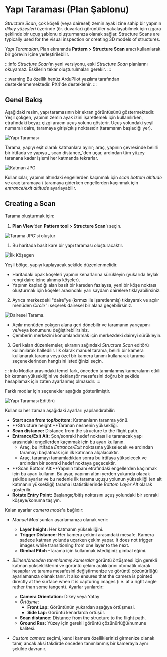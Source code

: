 # Yapı Taraması (Plan Şablonu)

_Structure Scan_, çok köşeli (veya dairesel) zemin ayak izine sahip bir yapının _dikey yüzeyleri_ üzerinde (ör. duvarlar) görüntüler yakalayabilmek için ızgara şeklinde bir uçuş şablonu oluşturmanıza olanak sağlar.
Structure Scans are typically used for the visual inspection or creating 3D models of structures.

_Yapı Taramaları_, Plan ekranında **Pattern > Structure Scan** aracı kullanılarak bir görevin içine yerleştirilebilir.

:::info
_Structure Scan_'ın yeni versiyonu, eski _Structure Scan_ planlarını okuyamaz. Eskilerin tekar oluşturulmaları gerekir.
:::

:::warning
Bu özellik henüz ArduPilot yazılımı tarafından desteklenmemektedir.
PX4'de desteklenir.
:::

## Genel Bakış

Aşağıdaki resim, yapı taramasının bir ekran görüntüsünü göstermektedir.
Yeşil çokgen, yapının zemin ayak izini işaretlemek için kullanılırken, etrafındaki beyaz çizgi aracın uçuş yolunu gösterir.
Uçuş yolundaki yeşil numaralı daire, taramaya giriş/çıkış noktasıdır (taramanın başladığı yer).

![Yapı Taraması](../../../assets/plan/structure_scan_v2/structure_scan.jpg)

Tarama, yapıyı eşit olarak katmanlara ayırır; araç, yapının çevresinde belirli bir irtifada ve yapıya _ scan distance_'den uçar, ardından tüm yüzey taranana kadar işlemi her katmanda tekrarlar.

![Katman JPG](../../../assets/plan/structure_scan_v2/layers.jpg)

Kullanıcılar, yapının altındaki engellerden kaçınmak için _scan bottom altitude_ ve araç taramaya / taramaya giderken engellerden kaçınmak için _entrance/exit altitude_ ayarlayabilir.

## Creating a Scan

Tarama oluşturmak için:

1. **Plan View**'den **Pattern tool > Structure Scan**'ı seçin.

![Tarama JPG'si oluştur](../../../assets/plan/structure_scan_v2/create_scan.jpg)

1. Bu haritada basit kare bir yapı taraması oluşturacaktır.

  ![İlk Köşegen](../../../assets/plan/structure_scan_v2/initial_polygon_scan.jpg)

  Yeşil bölge, yapıyı kaplayacak şekilde düzenlenmelidir.

  - Haritadaki opak köşeleri yapının kenarlarına sürükleyin (yukarıda leylak rengi daire içine alınmış köşeler).
  - Yapının kapladığı alan basit bir kareden fazlaysa, yeni bir köşe noktası oluşturmak için köşeler arasındaki yarı saydam dairelere tıklayabilirsiniz.

2. Ayrıca merkezdeki "daire"ye (kırmızı ile işaretlenmiş) tıklayarak ve açılır menüden _Circle_ 'ı seçerek dairesel bir alana geçebilirsiniz.

  ![Dairesel Tarama](../../../assets/plan/structure_scan_v2/circle_scan.jpg).

  - Açılır menüden çokgen alana geri dönebilir ve taramanın yarıçapını ve/veya konumunu değiştirebilirsiniz.
  - Çemberin merkezini konumlandırmak için merkezdeki daireyi sürükleyin.

3. Geri kalan düzenlemeler, ekranın sağındaki _Structure Scan_ editörü kullanılarak halledilir.
  İlk olarak manuel tarama, belirli bir kamera kullanarak tarama veya özel bir kamera tanımı kullanarak tarama seçeneklerinden hangisini istediğinizi seçin.

  ::: info
  Modlar arasındaki temel fark, önceden tanımlanmış kameraların etkili bir katman yüksekliğini ve deklanşör mesafesini doğru bir şekilde hesaplamak için zaten ayarlanmış olmasıdır.
  :::

  Farklı modlar için seçenekler aşağıda gösterilmiştir.

  ![Yapı Taraması Editörü](../../../assets/plan/structure_scan_v2/editor_options.jpg)

Kullanıcı her zaman aşağıdaki ayarları yapılandırabilir:

- **Start scan from top/bottom:** Katmanların taranma yönü.
- \*\*Structure height:\*\*Taranan nesnenin yüksekliği.
- **Scan distance:** Distance from the structure to the flight path.
- **Entrance/Exit Alt:** Son/sonraki hedef noktası ile taranacak yapı arasındaki engellerden kaçınmak için bu ayarı kullanın.
  - Araç, bu irtifada _Entrance/Exit_ noktasına yükselecek ve ardından taramayı başlatmak için ilk katmana alçalacaktır.
  - Araç, taramayı tamamladıktan sonra bu irtifaya yükselecek ve ardından bir sonraki hedef noktaya geçecektir.
- \*\*Scan Bottom Alt:\*\*Yapının tabanı etrafındaki engellerden kaçınmak için bu ayarı kullanın.
  Bu ayar, yapının altını yerden yukarıda olacak şekilde ayarlar ve bu nedenle ilk tarama uçuşu yolunun yüksekliği (en alt katmanın yüksekliği) tarama istatistiklerinde _Bottom Layer Alt_ olarak gösterilir.
- **Rotate Entry Point:** Başlangıç/bitiş noktasını uçuş yolundaki bir sonraki köşeye/konuma taşıyın.

Kalan ayarlar _camera mode_'a bağlıdır:

- _Manuel Mod_ şunları ayarlamanıza olanak verir:
  - **Layer height:** Her katmanın yüksekliğini.
  - **Trigger Distance:** Her kamera çekimi arasındaki mesafe.
    Kamera sadece katman yolunda uçarken çekim yapar.
    It does not trigger images while transitioning from one layer to the next.
  - **Gimbal Pitch** -Tarama için kullanmak istediğiniz gimbal eğimi.

- _Bilinen/önceden tanımlanmış kameralar_ görüntü örtüşmesi için gerekli katman yüksekliklerini ve görüntü çekim aralıklarını otomatik olarak hesaplar ve tarama mesafesini değiştirmenize ve görüntü çözünürlüğü ayarlamanıza olanak tanır.
  It also ensures that the camera is pointed directly at the surface when it is capturing images (i.e. at a right angle rather than some tangent).
  Ayarlar şunlardır:

  - **Camera Orientation:** Dikey veya Yatay
  - _Örtüşme_:
    - **Front Lap:** Görüntünün yukardan aşağıya örtüşmesi.
    - **Side Lap:** Görüntü kenarlarda örtüşür.
  - **Scan distance:** Distance from the structure to the flight path.
  - **Ground Res:** Yüzey için gerekli görüntü çözünürlüğü/numune kalitesi.

- _Custom camera_ seçimi, kendi kamera özelliklerinizi girmenize olanak tanır, ancak aksi takdirde önceden tanımlanmış bir kamerayla aynı şekilde davranır.
